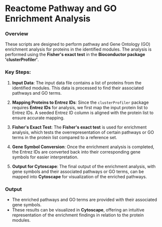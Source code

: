 # Reactome Pathway and GO Enrichment Analysis
### Overview
These scripts are designed to perform pathway and Gene Ontology (GO) enrichment analysis for proteins in the identified modules. The analysis is performed using the **Fisher's exact test** in the **Bioconductor package 'clusterProfiler'**.

### Key Steps:
1. **Input Data**: The input data file contains a list of proteins from the identified modules. This data is processed to find their associated pathways and GO terms.

2. **Mapping Proteins to Entrez IDs**: Since the `clusterProfiler` package requires **Entrez IDs** for analysis, we first map the input protein list to Entrez IDs. A seeded Entrez ID column is aligned with the protein list to ensure accurate mapping.

3. **Fisher's Exact Test**: The **Fisher's exact test** is used for enrichment analysis, which tests the overrepresentation of certain pathways or GO terms in the protein list compared to a reference set.

4. **Gene Symbol Conversion**: Once the enrichment analysis is completed, the Entrez IDs are converted back into their corresponding gene symbols for easier interpretation.

5. **Output for Cytoscape**: The final output of the enrichment analysis, with gene symbols and their associated pathways or GO terms, can be mapped into **Cytoscape** for visualization of the enriched pathways.

### Output
- The enriched pathways and GO terms are provided with their associated gene symbols.
- These results can be visualized in **Cytoscape**, offering an intuitive representation of the enrichment findings in relation to the protein modules.
